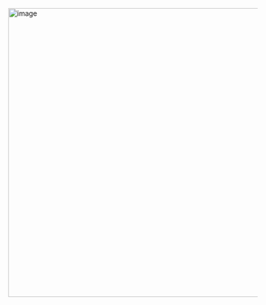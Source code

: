 <img width="878" height="585" alt="image" src="https://github.com/user-attachments/assets/e6e17261-d101-4f74-9ba6-59fc8d3a2a4e" />
